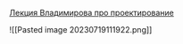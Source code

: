 [Лекция Владимирова про проектирование]( https://youtu.be/d0iqsUx_Aow?t=3485)

![[Pasted image 20230719111922.png]]